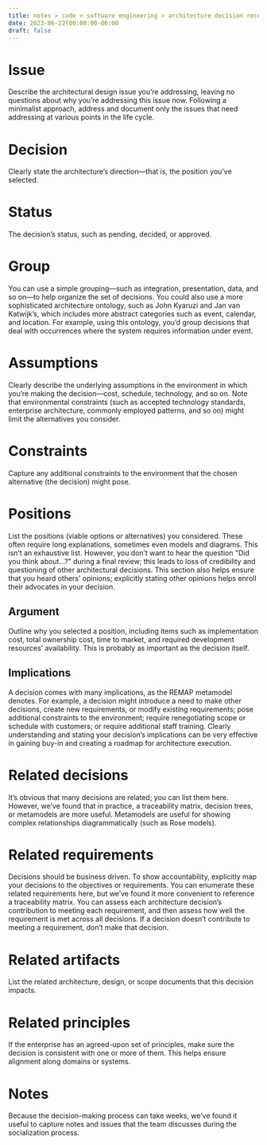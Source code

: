 ```yaml
---
title: notes > code > software engineering > architecture decision records > template detailed
date: 2023-06-22T00:00:00-06:00
draft: false
---
```


# Issue
Describe the architectural design issue you’re addressing, leaving no questions about why you’re addressing this issue now. Following a minimalist approach, address and document only the issues that need addressing at various points in the life cycle.

# Decision
Clearly state the architecture’s direction—that is, the position you’ve selected.

# Status
The decision’s status, such as pending, decided, or approved.

# Group
You can use a simple grouping—such as integration, presentation, data, and so on—to help organize the set of decisions. You could also use a more sophisticated architecture ontology, such as John Kyaruzi and Jan van Katwijk’s, which includes more abstract categories such as event, calendar, and location. For example, using this ontology, you’d group decisions that deal with occurrences where the system requires information under event.

# Assumptions
Clearly describe the underlying assumptions in the environment in which you’re making the decision—cost, schedule, technology, and so on. Note that environmental constraints (such as accepted technology standards, enterprise architecture, commonly employed patterns, and so on) might limit the alternatives you consider.

# Constraints
Capture any additional constraints to the environment that the chosen alternative (the decision) might pose.

# Positions
List the positions (viable options or alternatives) you considered. These often require long explanations, sometimes even models and diagrams. This isn’t an exhaustive list. However, you don’t want to hear the question "Did you think about...?" during a final review; this leads to loss of credibility and questioning of other architectural decisions. This section also helps ensure that you heard others’ opinions; explicitly stating other opinions helps enroll their advocates in your decision.

## Argument
Outline why you selected a position, including items such as implementation cost, total ownership cost, time to market, and required development resources’ availability. This is probably as important as the decision itself.

## Implications
A decision comes with many implications, as the REMAP metamodel denotes. For example, a decision might introduce a need to make other decisions, create new requirements, or modify existing requirements; pose additional constraints to the environment; require renegotiating scope or schedule with customers; or require additional staff training. Clearly understanding and stating your decision’s implications can be very effective in gaining buy-in and creating a roadmap for architecture execution.

# Related decisions
It’s obvious that many decisions are related; you can list them here. However, we’ve found that in practice, a traceability matrix, decision trees, or metamodels are more useful. Metamodels are useful for showing complex relationships diagrammatically (such as Rose models).

# Related requirements
Decisions should be business driven. To show accountability, explicitly map your decisions to the objectives or requirements. You can enumerate these related requirements here, but we’ve found it more convenient to reference a traceability matrix. You can assess each architecture decision’s contribution to meeting each requirement, and then assess how well the requirement is met across all decisions. If a decision doesn’t contribute to meeting a requirement, don’t make that decision.

# Related artifacts
List the related architecture, design, or scope documents that this decision impacts.

# Related principles
If the enterprise has an agreed-upon set of principles, make sure the decision is consistent with one or more of them. This helps ensure alignment along domains or systems.

# Notes
Because the decision-making process can take weeks, we’ve found it useful to capture notes and issues that the team discusses during the socialization process.